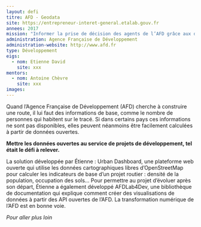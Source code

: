 ```yaml
---
layout: defi
titre: AFD - Geodata
site: https://entrepreneur-interet-general.etalab.gouv.fr
annees: 2017
mission: "Informer la prise de décision des agents de l’AFD grâce aux données"
administration: Agence Française de Développement
administration-website: http://www.afd.fr
type: Développement
eigs:
  - nom: Etienne David
    site: xxx
mentors: 
  - nom: Antoine Chèvre
    site: xxx
images:
---
```


Quand l’Agence Française de Développement (AFD) cherche à construire
une route, il lui faut des informations de base, comme le nombre de
personnes qui habitent sur le tracé.  Si dans certains pays ces
informations ne sont pas disponibles, elles peuvent néanmoins être
facilement calculées à partir de données ouvertes.

**Mettre les données ouvertes au service de projets de développement,
tel était le défi à relever.**

La solution développée par Étienne : Urban Dashboard, une plateforme
web ouverte qui utilise les données cartographiques libres
d’OpenStreetMap pour calculer les indicateurs de base d’un projet
routier : densité de la population, occupation des sols… Pour
permettre au projet d’évoluer après son départ, Étienne a également
développé AFDLab4Dev, une bibliothèque de documentation qui explique
comment créer des visualisations de données à partir des API ouvertes
de l’AFD. La transformation numérique de l’AFD est en bonne voie.

_Pour aller plus loin_

